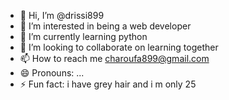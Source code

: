 - 👋 Hi, I’m @drissi899
- 👀 I’m interested in being a web developer
- 🌱 I’m currently learning python 
- 💞️ I’m looking to collaborate on learning together 
- 📫 How to reach me  charoufa899@gmail.com 
- 😄 Pronouns: ...
- ⚡ Fun fact: i have grey hair and i m only 25 

<!---
drissi899/drissi899 is a ✨ special ✨ repository because its `README.md` (this file) appears on your GitHub profile.
You can click the Preview link to take a look at your changes.
--->
